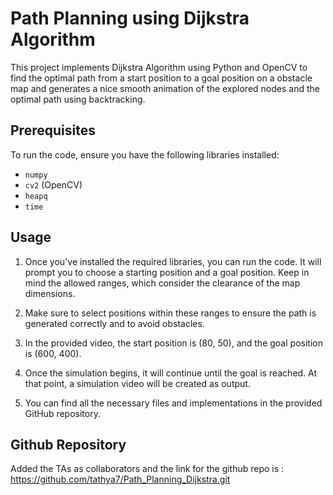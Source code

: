 # Path Planning using Dijkstra Algorithm

This project implements Dijkstra Algorithm using Python and OpenCV to find the optimal path from a start position to a goal position on a obstacle map and generates a nice smooth animation of the explored nodes and the optimal path using backtracking.


## Prerequisites

To run the code, ensure you have the following libraries installed:

- `numpy`
- `cv2` (OpenCV)
- `heapq`
- `time`

## Usage

1. Once you've installed the required libraries, you can run the code. It will prompt you to choose a starting position and a goal position. Keep in mind the allowed ranges, which consider the clearance of the map dimensions.

2. Make sure to select positions within these ranges to ensure the path is generated correctly and to avoid obstacles.

3. In the provided video, the start position is (80, 50), and the goal position is (600, 400).

4. Once the simulation begins, it will continue until the goal is reached. At that point, a simulation video will be created as output.

5. You can find all the necessary files and implementations in the provided GitHub repository.

## Github Repository

Added the TAs as collaborators and the link for the github repo is : https://github.com/tathya7/Path_Planning_Dijkstra.git